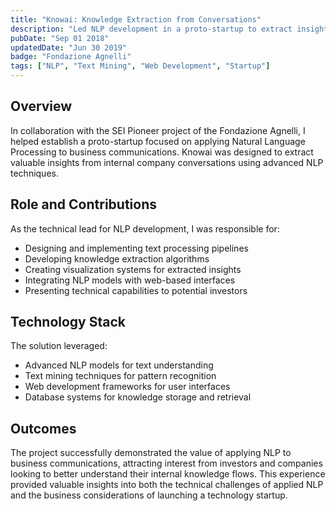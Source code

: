 ```yaml
---
title: "Knowai: Knowledge Extraction from Conversations"
description: "Led NLP development in a proto-startup to extract insights from internal company communications, attracting interest from investors and companies."
pubDate: "Sep 01 2018"
updatedDate: "Jun 30 2019"
badge: "Fondazione Agnelli"
tags: ["NLP", "Text Mining", "Web Development", "Startup"]
---
```


## Overview

In collaboration with the SEI Pioneer project of the Fondazione Agnelli, I helped establish a proto-startup focused on applying Natural Language Processing to business communications. Knowai was designed to extract valuable insights from internal company conversations using advanced NLP techniques.

## Role and Contributions

As the technical lead for NLP development, I was responsible for:

- Designing and implementing text processing pipelines
- Developing knowledge extraction algorithms
- Creating visualization systems for extracted insights
- Integrating NLP models with web-based interfaces
- Presenting technical capabilities to potential investors

## Technology Stack

The solution leveraged:
- Advanced NLP models for text understanding
- Text mining techniques for pattern recognition
- Web development frameworks for user interfaces
- Database systems for knowledge storage and retrieval

## Outcomes

The project successfully demonstrated the value of applying NLP to business communications, attracting interest from investors and companies looking to better understand their internal knowledge flows. This experience provided valuable insights into both the technical challenges of applied NLP and the business considerations of launching a technology startup. 